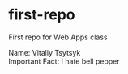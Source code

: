 # first-repo
First repo for Web Apps class

Name: Vitaliy Tsytsyk  
Important Fact: I hate bell pepper

